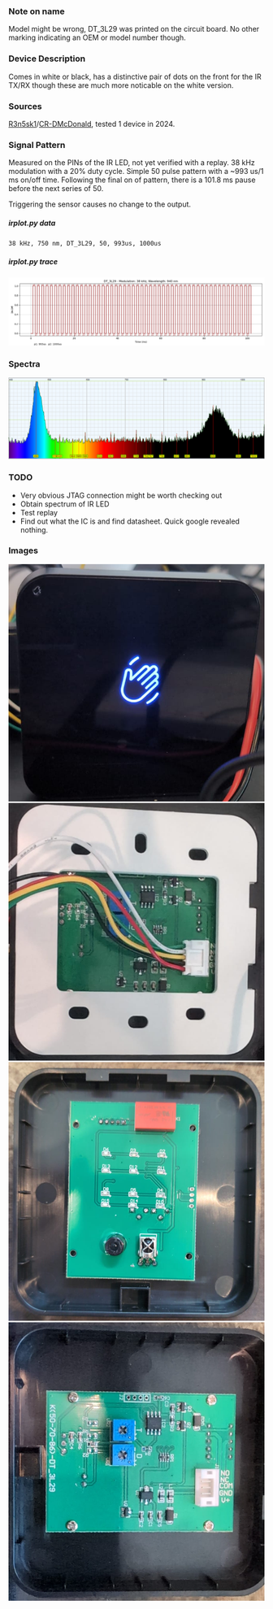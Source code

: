 ### Note on name

Model might be wrong, DT_3L29 was printed on the circuit board. No other marking indicating an OEM or model number though.

### Device Description

Comes in white or black, has a distinctive pair of dots on the front for the IR TX/RX though these are much more noticable on the white version.

### Sources

[R3n5sk1](https://twitter.com/R3n5k1)/[CR-DMcDonald](https://github.com/CR-DMcDonald), tested 1 device in 2024.

### Signal Pattern

Measured on the PINs of the IR LED, not yet verified with a replay. 38 kHz modulation with a 20% duty cycle. Simple 50 pulse pattern with a ~993 us/1 ms on/off time. Following the final on of pattern, there is a 101.8 ms pause before the next series of 50.

Triggering the sensor causes no change to the output.

##### irplot.py data
```
38 kHz, 750 nm, DT_3L29, 50, 993us, 1000us
```

##### irplot.py trace
![](irplot-py/dt_3l29.png)

### Spectra

![](img/dt_3l29/dt_3l29_spectra.png)

### TODO

* Very obvious JTAG connection might be worth checking out
* Obtain spectrum of IR LED
* Test replay
* Find out what the IC is and find datasheet. Quick google revealed nothing.

### Images

![DT_3L29](img/dt_3l29/dt_3l29_front.png)
![DT_3L29](img/dt_3l29/dt_3l29_rear.png)
![DT_3L29](img/dt_3l29/dt_3l29_pcb_front.png)
![DT_3L29](img/dt_3l29/dt_3l29_pcb_rear.png)